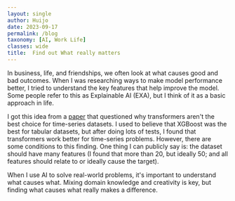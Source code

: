 ```yaml
---
layout: single
author: Huijo
date: 2023-09-17
permalink: /blog
taxonomy: [AI, Work Life]
classes: wide
title:  Find out What really matters
---
```


In business, life, and friendships, we often look at what causes good and bad outcomes. When I was researching ways to make model performance better, I tried to understand the key features that help improve the model. Some people refer to this as Explainable AI (EXA), but I think of it as a basic approach in life.

I got this idea from a [paper](https://ojs.aaai.org/index.php/AAAI/article/view/26317) that questioned why transformers aren't the best choice for time-series datasets. I used to believe that XGBoost was the best for tabular datasets, but after doing lots of tests, I found that transformers work better for time-series problems. However, there are some conditions to this finding. One thing I can publicly say is: the dataset should have many features (I found that more than 20, but ideally 50; and all features should relate to or ideally cause the target).

When I use AI to solve real-world problems, it's important to understand what causes what. Mixing domain knowledge and creativity is key, but finding what causes what really makes a difference.